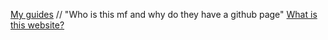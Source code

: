 [My guides](/docs/pages/myguides.md)
// "Who is this mf and why do they have a github page"
[What is this website?](/docs/pages/what.md)
